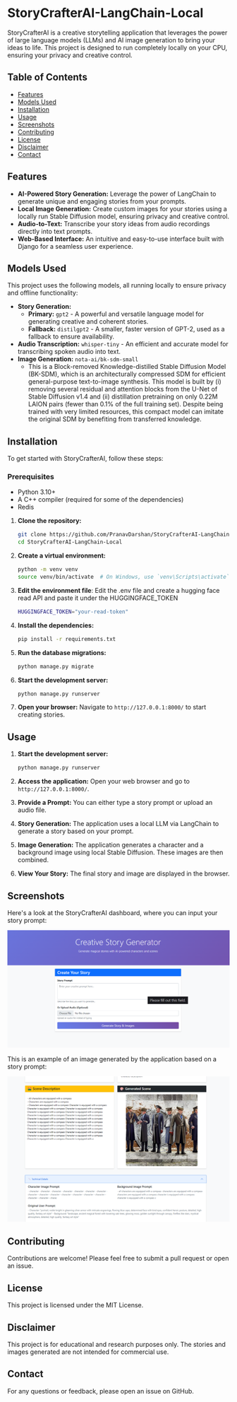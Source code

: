 # StoryCrafterAI-LangChain-Local

StoryCrafterAI is a creative storytelling application that leverages the power of large language models (LLMs) and AI image generation to bring your ideas to life. This project is designed to run completely locally on your CPU, ensuring your privacy and creative control.

## Table of Contents

*   [Features](#features)
*   [Models Used](#models-used)
*   [Installation](#installation)
*   [Usage](#usage)
*   [Screenshots](#screenshots)
*   [Contributing](#contributing)
*   [License](#license)
*   [Disclaimer](#disclaimer)
*   [Contact](#contact)

## Features

*   **AI-Powered Story Generation:**  Leverage the power of LangChain to generate unique and engaging stories from your prompts.
*   **Local Image Generation:** Create custom images for your stories using a locally run Stable Diffusion model, ensuring privacy and creative control.
*   **Audio-to-Text:**  Transcribe your story ideas from audio recordings directly into text prompts.
*   **Web-Based Interface:**  An intuitive and easy-to-use interface built with Django for a seamless user experience.


## Models Used

This project uses the following models, all running locally to ensure privacy and offline functionality:

*   **Story Generation:**
    *   **Primary:** `gpt2` - A powerful and versatile language model for generating creative and coherent stories.
    *   **Fallback:** `distilgpt2` - A smaller, faster version of GPT-2, used as a fallback to ensure availability.
*   **Audio Transcription:** `whisper-tiny` - An efficient and accurate model for transcribing spoken audio into text.
*   **Image Generation:** `nota-ai/bk-sdm-small`
    *   This is a Block-removed Knowledge-distilled Stable Diffusion Model (BK-SDM), which is an architecturally compressed SDM for efficient general-purpose text-to-image synthesis. This model is built by (i) removing several residual and attention blocks from the U-Net of Stable Diffusion v1.4 and (ii) distillation pretraining on only 0.22M LAION pairs (fewer than 0.1% of the full training set). Despite being trained with very limited resources, this compact model can imitate the original SDM by benefiting from transferred knowledge.


## Installation

To get started with StoryCrafterAI, follow these steps:

### Prerequisites

*   Python 3.10+
*   A C++ compiler (required for some of the dependencies)
*   Redis

1.  **Clone the repository:**
    ```bash
    git clone https://github.com/PranavDarshan/StoryCrafterAI-LangChain-Local.git
    cd StoryCrafterAI-LangChain-Local
    ```

2.  **Create a virtual environment:**
    ```bash
    python -m venv venv
    source venv/bin/activate  # On Windows, use `venv\Scripts\activate`
    ```
3. **Edit the environment file**: 
    Edit the .env file and create a hugging face read API and paste it under the HUGGINGFACE_TOKEN
    ```bash
    HUGGINGFACE_TOKEN="your-read-token"
    ```
   
5.  **Install the dependencies:**
    ```bash
    pip install -r requirements.txt
    ```

6.  **Run the database migrations:**
    ```bash
    python manage.py migrate
    ```

7.  **Start the development server:**
    ```bash
    python manage.py runserver
    ```

8.  **Open your browser:** Navigate to `http://127.0.0.1:8000/` to start creating stories.

## Usage

1.  **Start the development server:**
    ```bash
    python manage.py runserver
    ```

2.  **Access the application:** Open your web browser and go to `http://127.0.0.1:8000/`.

3.  **Provide a Prompt:** You can either type a story prompt or upload an audio file.
4.  **Story Generation:** The application uses a local LLM via LangChain to generate a story based on your prompt.
5.  **Image Generation:**  The application generates a character and a background image using local Stable Diffusion. These images are then combined.
6.  **View Your Story:** The final story and image are displayed in the browser.

## Screenshots

Here's a look at the StoryCrafterAI dashboard, where you can input your story prompt:

![Dashboard](assets/dashboard.png)

This is an example of an image generated by the application based on a story prompt:

![Generated Image](assets/dashboard-image-generated.png)

## Contributing

Contributions are welcome! Please feel free to submit a pull request or open an issue.

## License

This project is licensed under the MIT License.

## Disclaimer

This project is for educational and research purposes only. The stories and images generated are not intended for commercial use.

## Contact

For any questions or feedback, please open an issue on GitHub.

